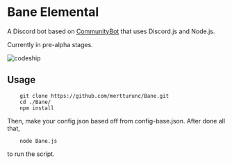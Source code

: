 Bane Elemental
=========================

A Discord bot based on [CommunityBot](https://github.com/OneMansGlory/CommunityBot) that uses Discord.js and Node.js.

Currently in pre-alpha stages.

![codeship](https://codeship.com/projects/142773/status?branch=master)

Usage
-----
        git clone https://github.com/mertturunc/Bane.git
        cd ./Bane/
        npm install
        
Then, make your config.json based off from config-base.json. After done all that,

        node Bane.js
        
to run the script.
